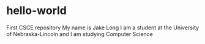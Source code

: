 # hello-world
First CSCE repository
My name is Jake Long I am a student at the University of Nebraska-Lincoln and I am studying Computer Science

